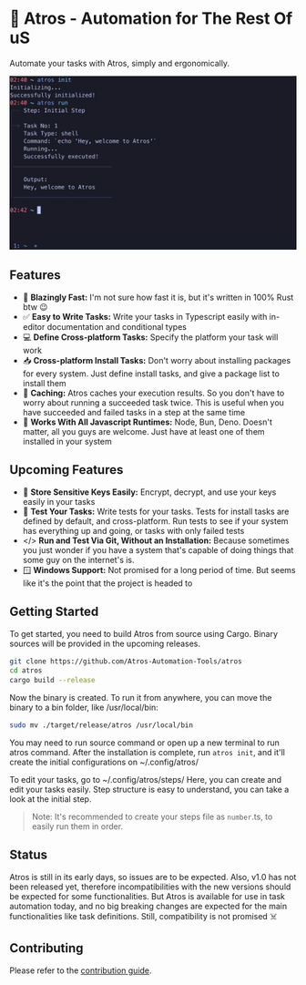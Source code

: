 # 🔧 Atros - Automation for The Rest Of uS

Automate your tasks with Atros, simply and ergonomically.

![hero](assets/hero-image.jpg)

## Features

- 🚀 **Blazingly Fast:** I'm not sure how fast it is, but it's written in 100% Rust btw 😉
- ✅ **Easy to Write Tasks:** Write your tasks in Typescript easily with in-editor documentation and conditional types
- 💻 **Define Cross-platform Tasks:** Specify the platform your task will work
- 📥 **Cross-platform Install Tasks:** Don't worry about installing packages for every system. Just define install tasks, and give a package list to install them
- 💾 **Caching:** Atros caches your execution results. So you don't have to worry about running a succeeded task twice. This is useful when you have succeeded and failed tasks in a step at the same time
- 🤝 **Works With All Javascript Runtimes:** Node, Bun, Deno. Doesn't matter, all you guys are welcome. Just have at least one of them installed in your system

## Upcoming Features

- 🔑 **Store Sensitive Keys Easily:** Encrypt, decrypt, and use your keys easily in your tasks
- 🧪 **Test Your Tasks:** Write tests for your tasks. Tests for install tasks are defined by default, and cross-platform. Run tests to see if your system has everything up and going, or tasks with only failed tests
- </> **Run and Test Via Git, Without an Installation:** Because sometimes you just wonder if you have a system that's capable of doing things that some guy on the internet's is.
- 🪟 **Windows Support:** Not promised for a long period of time. But seems like it's the point that the project is headed to

## Getting Started

To get started, you need to build Atros from source using Cargo. Binary sources will be provided in the upcoming releases.

```sh
git clone https://github.com/Atros-Automation-Tools/atros
cd atros
cargo build --release
```

Now the binary is created. To run it from anywhere, you can move the binary to a bin folder, like /usr/local/bin:

```sh
sudo mv ./target/release/atros /usr/local/bin
```

You may need to run source command or open up a new terminal to run atros command.
After the installation is complete, run `atros init`, and it'll create the initial configurations on ~/.config/atros/

To edit your tasks, go to ~/.config/atros/steps/ Here, you can create and edit your tasks easily. Step structure is easy to understand, you can take a look at the initial step.

> Note: It's recommended to create your steps file as `number`.ts, to easily run them in order.

## Status

Atros is still in its early days, so issues are to be expected. Also, v1.0 has not been released yet, therefore incompatibilities with the new versions should be expected for some functionalities. But Atros is available for use in task automation today, and no big breaking changes are expected for the main functionalities like task definitions. Still, compatibility is not promised ☠️

## Contributing

Please refer to the [contribution guide](/CONTRIBUTING.md).
